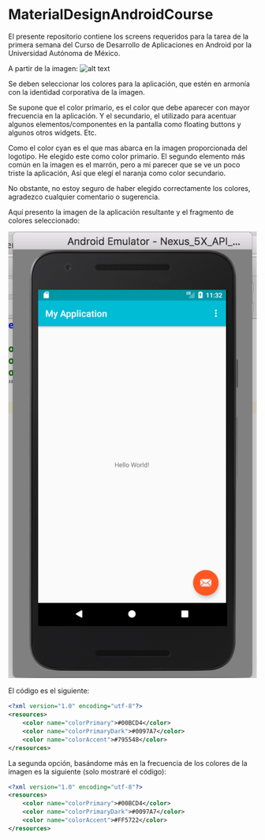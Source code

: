 # MaterialDesignAndroidCourse
El presente repositorio contiene los screens requeridos para la tarea de la primera semana del Curso de Desarrollo de Aplicaciones en Android por la Universidad Autónoma de México.

A partir de la imagen:
![alt text](https://d3c33hcgiwev3.cloudfront.net/imageAssetProxy.v1/o9aN7gWSEeaaqg5MSeYjIQ_521424d79698bfb8722baa94062502d9_revisionporpares1_Curso3.png?expiry=1510531200000&hmac=zUw4UVe4gCDM8Yl7JCwkkeY_GcPs7LZ7YxW0HdugFCY)

Se deben seleccionar los colores para la aplicación, que estén en armonía con la identidad corporativa de la imagen.

Se supone que el color primario, es el color que debe aparecer con mayor frecuencia en la aplicación. Y el secundario, el utilizado para acentuar algunos elementos/componentes en la pantalla como floating buttons y algunos otros widgets. Etc.

Como el color cyan es el que mas abarca en la imagen proporcionada del logotipo. He elegido este como color primario. El segundo elemento más común en la imagen es el marrón, pero a mi parecer que se ve un poco triste la aplicación, Así que elegí el naranja como color secundario.

No obstante, no estoy seguro de haber elegido correctamente los colores, agradezco cualquier comentario o sugerencia.

Aquí presento la imagen de la aplicación resultante y el fragmento de colores seleccionado:

![alt text](https://raw.githubusercontent.com/hugounavez/materialDesignAndroidCourse/master/firstScreenMaterialPalette.png)

El código es el siguiente:

```xml
<?xml version="1.0" encoding="utf-8"?>
<resources>
    <color name="colorPrimary">#00BCD4</color>
    <color name="colorPrimaryDark">#0097A7</color>
    <color name="colorAccent">#795548</color>
</resources>

```

La segunda opción, basándome más en la frecuencia de los colores de la imagen es la siguiente (solo mostraré el código):


```xml
<?xml version="1.0" encoding="utf-8"?>
<resources>
    <color name="colorPrimary">#00BCD4</color>
    <color name="colorPrimaryDark">#0097A7</color>
    <color name="colorAccent">#FF5722</color>
</resources>

```
